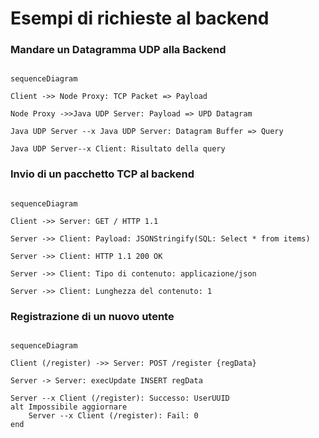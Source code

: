 ﻿
# Esempi di richieste al backend

### Mandare un Datagramma UDP alla Backend 

```mermaid

sequenceDiagram

Client ->> Node Proxy: TCP Packet => Payload

Node Proxy ->>Java UDP Server: Payload => UPD Datagram

Java UDP Server --x Java UDP Server: Datagram Buffer => Query

Java UDP Server--x Client: Risultato della query

```

### Invio di un pacchetto TCP al backend

```mermaid

sequenceDiagram

Client ->> Server: GET / HTTP 1.1

Server ->> Client: Payload: JSONStringify(SQL: Select * from items)

Server ->> Client: HTTP 1.1 200 OK

Server ->> Client: Tipo di contenuto: applicazione/json

Server ->> Client: Lunghezza del contenuto: 1

```

### Registrazione di un nuovo utente

```mermaid

sequenceDiagram

Client (/register) ->> Server: POST /register {regData}

Server -> Server: execUpdate INSERT regData

Server --x Client (/register): Successo: UserUUID
alt Impossibile aggiornare
	Server --x Client (/register): Fail: 0
end
```